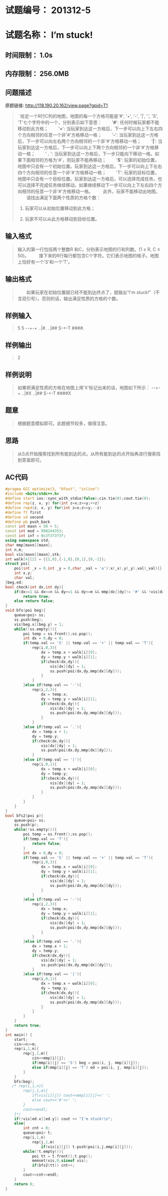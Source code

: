# 试题编号：	201312-5

# 试题名称：	I’m stuck!

##  时间限制：	1.0s
## 内存限制：	256.0MB

## 问题描述

原题链接: http://118.190.20.162/view.page?gpid=T1

> ​	`给定一个R行C列的地图，地图的每一个方格可能是'#', '+', '-', '|', '.', 'S', 'T'七个字符中的一个，分别表示如下意思：
> 　　'**#**': 任何时候玩家都不能移动到此方格；
> 　　'**+**': 当玩家到达这一方格后，下一步可以向上下左右四个方向相邻的任意一个非'#'方格移动一格；
> 　　'**-**': 当玩家到达这一方格后，下一步可以向左右两个方向相邻的一个非'#'方格移动一格；
> 　　'**|**': 当玩家到达这一方格后，下一步可以向上下两个方向相邻的一个非'#'方格移动一格；
> 　　' **.** ': 当玩家到达这一方格后，下一步只能向下移动一格。如果下面相邻的方格为'#'，则玩家不能再移动；
> 　　'**S**': 玩家的初始位置，地图中只会有一个初始位置。玩家到达这一方格后，下一步可以向上下左右四个方向相邻的任意一个非'#'方格移动一格；
> 　　'T': 玩家的目标位置，地图中只会有一个目标位置。玩家到达这一方格后，可以选择完成任务，也可以选择不完成任务继续移动。如果继续移动下一步可以向上下左右四个方向相邻的任意一个非'#'方格移动一格。
> 　　此外，玩家不能移动出地图。
> 　　请找出满足下面两个性质的方格个数：
>
>   1. 玩家可以从初始位置移动到此方格；
>
>   2. 玩家不可以从此方格移动到目标位置。
>

## 输入格式

  > 输入的第一行包括两个整数R 和C，分别表示地图的行和列数。(1 ≤ R, C ≤ 50)。
  > 　　接下来的R行每行都包含C个字符。它们表示地图的格子。地图上恰好有一个'S'和一个'T'。

## 输出格式

  > 　　如果玩家在初始位置就已经不能到达终点了，就输出“I'm stuck!”（不含双引号）。否则的话，输出满足性质的方格的个数。

## 样例输入

  > 5 5
  > --+-+
  > ..|#.
  > ..|##
  > S-+-T
  > ####.

## 样例输出

  > 2

## 样例说明

  > 如果把满足性质的方格在地图上用'X'标记出来的话，地图如下所示：
  > --+-+
  > ..|#X
  > ..|##
  > S-+-T
  > ####X

## 题意

> 根据题意模拟即可。此题细节较多，值得注意。
>

## 思路

> 从S点开始搜索找到所有能到达的点。从所有能到达的点开始再进行搜索找到答案即可。
>

## AC代码

```c++
#pragma GCC optimize(3, "Ofast", "inline")
#include <bits/stdc++.h>
#define start ios::sync_with_stdio(false);cin.tie(0);cout.tie(0);
#define rep(z, x, y) for(int z=x;z<=y;++z)
#define repd(z, x, y) for(int z=x;z>=y;--z)
#define ft first
#define sd second
#define pb push_back
const int maxn = 50 + 5;
const int mod = 998244353;
const int inf = 0x3f3f3f3f;
using namespace std;
char mmp[maxn][maxn];
int n,m;
bool vis[maxn][maxn],stk;
int walk[4][2] = {{1,0},{-1,0},{0,1},{0,-1}};
struct poi{
    poi(int _x = 0,int _y = 0,char _val = 'a'):x(_x),y(_y),val(_val){}
    int x,y;
    char val;
}beg,ed;
bool check(int dx,int dy){
    if(dx>=1 && dx<=n && dy>=1 && dy<=m && mmp[dx][dy]!= '#' && !vis[dx][dy])
        return true;
    else return false;
}
void bfs(poi beg){
    queue<poi> ss;
    ss.push(beg);
    vis[beg.x][beg.y] = 1;
    while(!ss.empty()){
        poi temp = ss.front();ss.pop();
        int dx = 0,dy = 0;
        if(temp.val == 'S' || temp.val == '+' || temp.val == 'T'){
            rep(i,0,3){
                dx = temp.x + walk[i][0];
                dy = temp.y + walk[i][1];
                if(check(dx,dy)){
                    vis[dx][dy] = 1;
                    ss.push(poi(dx,dy,mmp[dx][dy]));
                }
            }
        }else if(temp.val == '-'){
            rep(i,2,3){
                dx = temp.x;
                dy = temp.y + walk[i][1];
                if(check(dx,dy)){
                    vis[dx][dy] = 1;
                    ss.push(poi(dx,dy,mmp[dx][dy]));
                }
            }
        }else if(temp.val == '.'){
            dx = temp.x + 1;
            dy = temp.y;
            if(check(dx,dy)){
                vis[dx][dy] = 1;
                ss.push(poi(dx,dy,mmp[dx][dy]));
            }
        }else if(temp.val == '|'){
            rep(i,0,1){
                dx = temp.x + walk[i][0];
                dy = temp.y;
                if(check(dx,dy)){
                    vis[dx][dy] = 1;
                    ss.push(poi(dx,dy,mmp[dx][dy]));
                }
            }
        }
    }
}
bool bfs2(poi p){
    queue<poi> ss;
    ss.push(p);
    while(!ss.empty()){
        poi temp = ss.front();ss.pop();
        if(temp.val == 'T'){
        	return false;
        }
        int dx = 0,dy = 0;
        if(temp.val == 'S' || temp.val == '+' || temp.val == 'T'){
            rep(i,0,3){
                dx = temp.x + walk[i][0];
                dy = temp.y + walk[i][1];
                if(check(dx,dy)){
                    vis[dx][dy] = 1;
                    ss.push(poi(dx,dy,mmp[dx][dy]));
                }
            }
        }else if(temp.val == '-'){
            rep(i,2,3){
                dx = temp.x;
                dy = temp.y + walk[i][1];
                if(check(dx,dy)){
                    vis[dx][dy] = 1;
                    ss.push(poi(dx,dy,mmp[dx][dy]));
                }
            }
        }else if(temp.val == '.'){
            dx = temp.x + 1;
            dy = temp.y;
            if(check(dx,dy)){
                vis[dx][dy] = 1;
                ss.push(poi(dx,dy,mmp[dx][dy]));
            }
        }else if(temp.val == '|'){
            rep(i,0,1){
                dx = temp.x + walk[i][0];
                dy = temp.y;
                if(check(dx,dy)){
                    vis[dx][dy] = 1;
                    ss.push(poi(dx,dy,mmp[dx][dy]));
                }
            }
        }
    }
    return true;
}
int main() {
    start;
    cin>>n>>m;
    rep(i,1,n){
        rep(j,1,m){
            cin>>mmp[i][j];
            if(mmp[i][j] == 'S') beg = poi(i, j, mmp[i][j]);
            else if(mmp[i][j] == 'T') ed = poi(i, j, mmp[i][j]);
        }
    }
    bfs(beg);
   /* rep(i,1,n){
    	rep(j,1,m){
    		if(vis[i][j]) cout<<mmp[i][j]<<' ';
    		else cout<<'#'<<' ';
    	}
    	cout<<endl;
    }*/
    if(!vis[ed.x][ed.y]) cout << "I'm stuck!\n";
    else{
        int cnt = 0;
        queue<poi> t;
        rep(i,1,n)
            rep(j,1,m)
            	if(vis[i][j]) t.push(poi(i,j,mmp[i][j]));
        while(!t.empty()){
        	poi tt = t.front();t.pop();
        	memset(vis,0,sizeof vis);
        	if(bfs2(tt)) cnt++;
        }
        cout<<cnt<<endl;
    }
    return 0;
}
```

